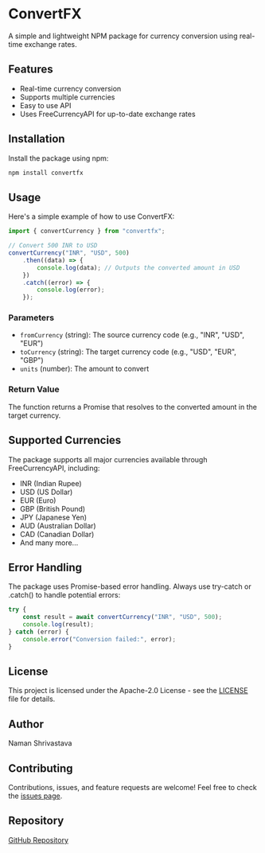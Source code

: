 # ConvertFX

A simple and lightweight NPM package for currency conversion using real-time exchange rates.

## Features

- Real-time currency conversion
- Supports multiple currencies
- Easy to use API
- Uses FreeCurrencyAPI for up-to-date exchange rates

## Installation

Install the package using npm:

```bash
npm install convertfx
```

## Usage

Here's a simple example of how to use ConvertFX:

```javascript
import { convertCurrency } from "convertfx";

// Convert 500 INR to USD
convertCurrency("INR", "USD", 500)
    .then((data) => {
        console.log(data); // Outputs the converted amount in USD
    })
    .catch((error) => {
        console.log(error);
    });
```

### Parameters

- `fromCurrency` (string): The source currency code (e.g., "INR", "USD", "EUR")
- `toCurrency` (string): The target currency code (e.g., "USD", "EUR", "GBP")
- `units` (number): The amount to convert

### Return Value

The function returns a Promise that resolves to the converted amount in the target currency.

## Supported Currencies

The package supports all major currencies available through FreeCurrencyAPI, including:
- INR (Indian Rupee)
- USD (US Dollar)
- EUR (Euro)
- GBP (British Pound)
- JPY (Japanese Yen)
- AUD (Australian Dollar)
- CAD (Canadian Dollar)
- And many more...

## Error Handling

The package uses Promise-based error handling. Always use try-catch or .catch() to handle potential errors:

```javascript
try {
    const result = await convertCurrency("INR", "USD", 500);
    console.log(result);
} catch (error) {
    console.error("Conversion failed:", error);
}
```

## License

This project is licensed under the Apache-2.0 License - see the [LICENSE](LICENSE) file for details.

## Author

Naman Shrivastava

## Contributing

Contributions, issues, and feature requests are welcome! Feel free to check the [issues page](https://github.com/NamanShrivastava1/convertfx/issues).

## Repository

[GitHub Repository](https://github.com/NamanShrivastava1/convertfx)
